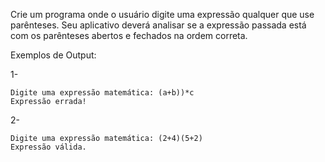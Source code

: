 Crie um programa onde o usuário digite uma expressão qualquer que use parênteses. Seu aplicativo deverá analisar se a expressão passada está com os parênteses abertos e fechados na ordem correta.

Exemplos de Output:

1-
~~~
Digite uma expressão matemática: (a+b))*c
Expressão errada!
~~~
2-
~~~
Digite uma expressão matemática: (2+4)(5+2)
Expressão válida.
~~~